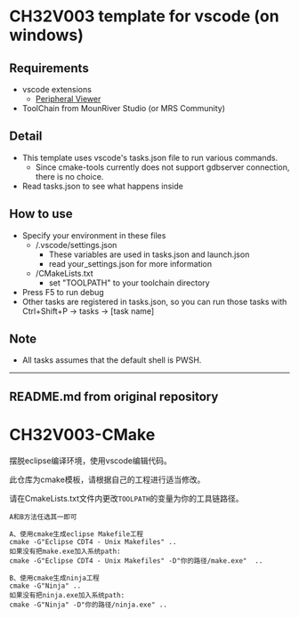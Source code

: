 # CH32V003 template for vscode (on windows)

## Requirements
- vscode extensions
    - [Peripheral Viewer](https://marketplace.visualstudio.com/items?itemName=mcu-debug.peripheral-viewer)
- ToolChain from MounRiver Studio (or MRS Community)

## Detail
- This template uses vscode's tasks.json file to run various commands.
    - Since cmake-tools currently does not support gdbserver connection, there is no choice.
- Read tasks.json to see what happens inside

## How to use
- Specify your environment in these files
    - /.vscode/settings.json
        - These variables are used in tasks.json and launch.json
        - read your_settings.json for more information
    - /CMakeLists.txt
        - set "TOOLPATH" to your toolchain directory
- Press F5 to run debug
- Other tasks are registered in tasks.json, so you can run those tasks with Ctrl+Shift+P -> tasks -> \[task name\]

## Note
- All tasks assumes that the default shell is PWSH.

--------------------------------------------------------------
README.md from original repository
--------------------------------------------------------------
# CH32V003-CMake

摆脱eclipse编译环境，使用vscode编辑代码。

此仓库为cmake模板，请根据自己的工程进行适当修改。

请在CmakeLists.txt文件内更改`TOOLPATH`的变量为你的工具链路径。

```shell
A和B方法任选其一即可

A、使用cmake生成eclipse Makefile工程
cmake -G"Eclipse CDT4 - Unix Makefiles" ..
如果没有把make.exe加入系统path:
cmake -G"Eclipse CDT4 - Unix Makefiles" -D"你的路径/make.exe"  ..

B、使用cmake生成ninja工程
cmake -G"Ninja" ..
如果没有把ninja.exe加入系统path:
cmake -G"Ninja" -D"你的路径/ninja.exe" ..
```

